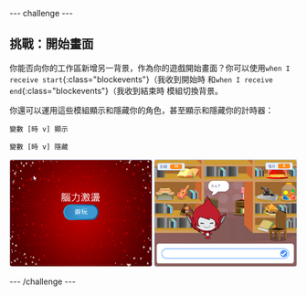 --- challenge ---
## 挑戰：開始畫面
你能否向你的工作區新增另一背景，作為你的遊戲開始畫面？你可以使用`when I receive start`{:class="blockevents"}（我收到開始時 和`when I receive end`{:class="blockevents"}（我收到結束時 模組切換背景。

你還可以運用這些模組顯示和隱藏你的角色，甚至顯示和隱藏你的計時器：

```blocks
變數 [時 v] 顯示
```
```blocks
變數 [時 v] 隱藏
```

![screenshot](images/brain-startscreen.png)




--- /challenge ---
